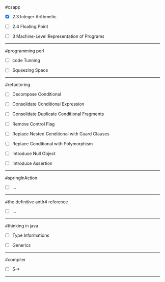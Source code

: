 #csapp
* [x] 2.3 Integer Arithmetic
* [ ] 2.4 Floating Point
* [ ] 3   Machine-Level Representation of Programs


---
#programming perl
* [ ] code Tunning
* [ ] Squeezing Space


---
#refactoring
* [ ] Decompose Conditional
* [ ] Consolidate Conditional Expression
* [ ] Consolidate Duplicate Conditional Fragments
* [ ] Remove Control Flag
* [ ] Replace Nested Conditional with Guard Clauses
* [ ] Replace Conditional with Polymorphism
* [ ] Introduce Null Object
* [ ] Introduce Assertion


---
#springInAction
* [ ] ...


---
#the definitive antlr4 reference
* [ ] ...


---
#thinking in java
* [ ] Type Informations
* [ ] Generics


---
#compiler
* [ ] 5-*


---
